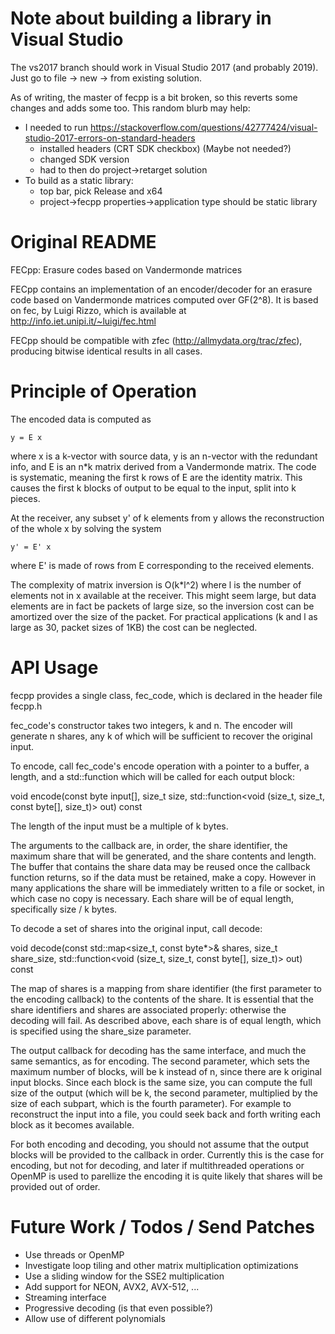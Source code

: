 # Note about building a library in Visual Studio
The vs2017 branch should work in Visual Studio 2017 (and probably 2019). Just go to file -> new -> from existing solution.

As of writing, the master of fecpp is a bit broken, so this reverts some changes and adds some too.
This random blurb may help:
* I needed to run https://stackoverflow.com/questions/42777424/visual-studio-2017-errors-on-standard-headers
	* installed headers (CRT SDK checkbox) (Maybe not needed?)
	* changed SDK version
	* had to then do project->retarget solution
* To build as a static library:
	* top bar, pick Release and x64
	* project->fecpp properties->application type should be static library

# Original README
FECpp: Erasure codes based on Vandermonde matrices

FECpp contains an implementation of an encoder/decoder for an erasure
code based on Vandermonde matrices computed over GF(2^8). It is based
on fec, by Luigi Rizzo, which is available at
  http://info.iet.unipi.it/~luigi/fec.html

FECpp should be compatible with zfec (http://allmydata.org/trac/zfec),
producing bitwise identical results in all cases.

Principle of Operation
========================================

The encoded data is computed as

	y = E x

where x is a k-vector with source data, y is an n-vector with the
redundant info, and E is an n*k matrix derived from a Vandermonde
matrix. The code is systematic, meaning the first k rows of E are the
identity matrix. This causes the first k blocks of output to be equal
to the input, split into k pieces.

At the receiver, any subset y' of k elements from y allows the
reconstruction of the whole x by solving the system

	y' = E' x

where E' is made of rows from E corresponding to the received
elements.

The complexity of matrix inversion is O(k*l^2) where l is the number
of elements not in x available at the receiver. This might seem
large, but data elements are in fact be packets of large size, so
the inversion cost can be amortized over the size of the packet.
For practical applications (k and l as large as 30, packet sizes
of 1KB) the cost can be neglected.

API Usage
========================================

fecpp provides a single class, fec_code, which is declared in the
header file fecpp.h

fec_code's constructor takes two integers, k and n. The encoder will
generate n shares, any k of which will be sufficient to recover the
original input.

To encode, call fec_code's encode operation with a pointer to a
buffer, a length, and a std::function which will be called for each
output block:

void encode(const byte input[], size_t size,
   std::function<void (size_t, size_t, const byte[], size_t)> out) const

The length of the input must be a multiple of k bytes.

The arguments to the callback are, in order, the share identifier, the
maximum share that will be generated, and the share contents and
length. The buffer that contains the share data may be reused once the
callback function returns, so if the data must be retained, make a
copy. However in many applications the share will be immediately
written to a file or socket, in which case no copy is necessary.
Each share will be of equal length, specifically size / k bytes.

To decode a set of shares into the original input, call decode:

void decode(const std::map<size_t, const byte*>& shares,
            size_t share_size,
   std::function<void (size_t, size_t, const byte[], size_t)> out) const

The map of shares is a mapping from share identifier (the first
parameter to the encoding callback) to the contents of the share. It
is essential that the share identifiers and shares are associated
properly: otherwise the decoding will fail. As described above, each
share is of equal length, which is specified using the share_size
parameter.

The output callback for decoding has the same interface, and much the
same semantics, as for encoding. The second parameter, which sets the
maximum number of blocks, will be k instead of n, since there are k
original input blocks. Since each block is the same size, you can
compute the full size of the output (which will be k, the second
parameter, multiplied by the size of each subpart, which is the fourth
parameter). For example to reconstruct the input into a file, you
could seek back and forth writing each block as it becomes available.

For both encoding and decoding, you should not assume that the output
blocks will be provided to the callback in order. Currently this is
the case for encoding, but not for decoding, and later if
multithreaded operations or OpenMP is used to parellize the encoding
it is quite likely that shares will be provided out of order.

Future Work / Todos / Send Patches
========================================

 * Use threads or OpenMP
 * Investigate loop tiling and other matrix multiplication optimizations
 * Use a sliding window for the SSE2 multiplication
 * Add support for NEON, AVX2, AVX-512, ...
 * Streaming interface
 * Progressive decoding (is that even possible?)
 * Allow use of different polynomials
